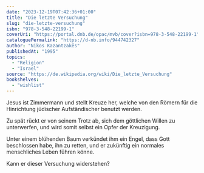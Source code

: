 ```yaml
---
date: "2023-12-19T07:42:36+01:00"
title: "Die letzte Versuchung"
slug: "die-letzte-versuchung"
isbn: "978-3-548-22199-1"
coverUri: "https://portal.dnb.de/opac/mvb/cover?isbn=978-3-548-22199-1"
cataloguePermalink: "https://d-nb.info/944742327"
author: "Nikos Kazantzakēs"
publishedAt: "1995"
topics:
  - "Religion"
  - "Israel"
source: "https://de.wikipedia.org/wiki/Die_letzte_Versuchung"
bookshelves:
  - "wishlist"
---
```

Jesus ist Zimmermann und stellt Kreuze her, welche von den Römern für die
Hinrichtung jüdischer Aufständischer benutzt werden.

Zu spät rückt er von seinem Trotz ab, sich dem göttlichen Willen zu unterwerfen, 
und wird somit selbst ein Opfer der Kreuzigung.

Unter einem blühenden Baum verkündet ihm ein Engel, dass Gott beschlossen habe, 
ihn zu retten, und er zukünftig ein normales menschliches Leben führen könne.

Kann er dieser Versuchung widerstehen?

